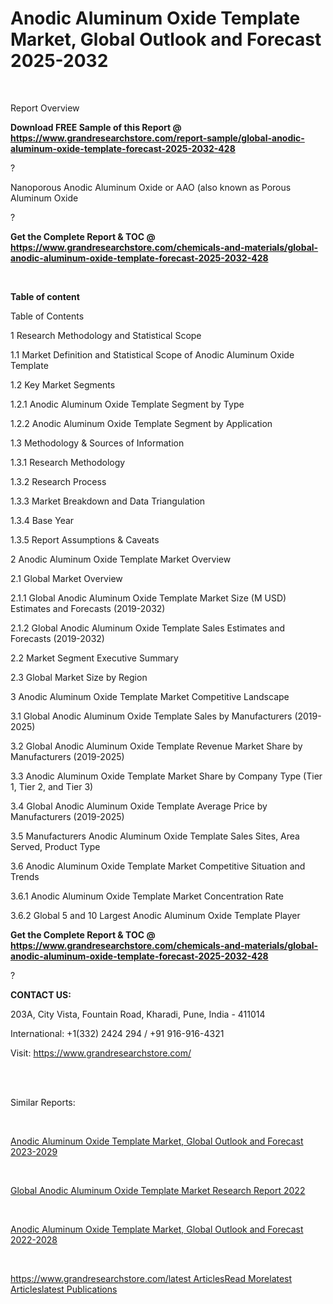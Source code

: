 <h1>Anodic Aluminum Oxide Template Market, Global Outlook and Forecast 2025-2032</h1><br/><p>Report Overview</p>
 
 
 
 <div><b>Download FREE Sample of this Report @ <a href="https://www.grandresearchstore.com/report-sample/global-anodic-aluminum-oxide-template-forecast-2025-2032-428">https://www.grandresearchstore.com/report-sample/global-anodic-aluminum-oxide-template-forecast-2025-2032-428</a></b></div>
 
 
 
 <p>? </p>
 
 
 
 <p>Nanoporous Anodic Aluminum Oxide or AAO (also known as Porous Aluminum Oxide</p>
 
 
 
 <p>? </p>
 
 
 
 <div><b>Get the Complete Report & TOC @ <a href="https://www.grandresearchstore.com/chemicals-and-materials/global-anodic-aluminum-oxide-template-forecast-2025-2032-428">https://www.grandresearchstore.com/chemicals-and-materials/global-anodic-aluminum-oxide-template-forecast-2025-2032-428</a></b></div>
 
 
 
 <p><br />
 
 <b>Table of content</b></p>
 
 
 
 <p>Table of Contents<br />
 
 1 Research Methodology and Statistical Scope<br />
 
 1.1 Market Definition and Statistical Scope of Anodic Aluminum Oxide Template<br />
 
 1.2 Key Market Segments<br />
 
 1.2.1 Anodic Aluminum Oxide Template Segment by Type<br />
 
 1.2.2 Anodic Aluminum Oxide Template Segment by Application<br />
 
 1.3 Methodology & Sources of Information<br />
 
 1.3.1 Research Methodology<br />
 
 1.3.2 Research Process<br />
 
 1.3.3 Market Breakdown and Data Triangulation<br />
 
 1.3.4 Base Year<br />
 
 1.3.5 Report Assumptions & Caveats<br />
 
 2 Anodic Aluminum Oxide Template Market Overview<br />
 
 2.1 Global Market Overview<br />
 
 2.1.1 Global Anodic Aluminum Oxide Template Market Size (M USD) Estimates and Forecasts (2019-2032)<br />
 
 2.1.2 Global Anodic Aluminum Oxide Template Sales Estimates and Forecasts (2019-2032)<br />
 
 2.2 Market Segment Executive Summary<br />
 
 2.3 Global Market Size by Region<br />
 
 3 Anodic Aluminum Oxide Template Market Competitive Landscape<br />
 
 3.1 Global Anodic Aluminum Oxide Template Sales by Manufacturers (2019-2025)<br />
 
 3.2 Global Anodic Aluminum Oxide Template Revenue Market Share by Manufacturers (2019-2025)<br />
 
 3.3 Anodic Aluminum Oxide Template Market Share by Company Type (Tier 1, Tier 2, and Tier 3)<br />
 
 3.4 Global Anodic Aluminum Oxide Template Average Price by Manufacturers (2019-2025)<br />
 
 3.5 Manufacturers Anodic Aluminum Oxide Template Sales Sites, Area Served, Product Type<br />
 
 3.6 Anodic Aluminum Oxide Template Market Competitive Situation and Trends<br />
 
 3.6.1 Anodic Aluminum Oxide Template Market Concentration Rate<br />
 
 3.6.2 Global 5 and 10 Largest Anodic Aluminum Oxide Template Player</p>
 
 
 
 <div><b>Get the Complete Report & TOC @ <a href="https://www.grandresearchstore.com/chemicals-and-materials/global-anodic-aluminum-oxide-template-forecast-2025-2032-428">https://www.grandresearchstore.com/chemicals-and-materials/global-anodic-aluminum-oxide-template-forecast-2025-2032-428</a></b></div>
 
 
 
 <p>? </p>
 
 
 
 <p><b>CONTACT US:</b><br />
 
 203A, City Vista, Fountain Road, Kharadi, Pune, India - 411014<br />
 
 International: +1(332) 2424 294 / +91 916-916-4321<br />
 
 Visit: <a href="https://www.grandresearchstore.com/">https://www.grandresearchstore.com/</a><br />
 
 <br />
 
 <br />
 
 Similar Reports:<br />
 
 <br />
 
 <a href="https://www.grandresearchstore.com/chemicals-and-materials/global-anodic-aluminum-oxide-template-forecast-2023-2029-826">Anodic Aluminum Oxide Template Market, Global Outlook and Forecast 2023-2029</a><br />
 
 <br />
 
 <a href="https://www.grandresearchstore.com/chemicals-and-materials/global-anodic-aluminum-oxide-template-2022-742">Global Anodic Aluminum Oxide Template Market Research Report 2022</a><br />
 
 <br />
 
 <a href="https://www.grandresearchstore.com/chemicals-and-materials/global-anodic-aluminum-oxide-template-forecast-2022-2028-102">Anodic Aluminum Oxide Template Market, Global Outlook and Forecast 2022-2028</a><br />
 
 <br />
 
 <a href="https://gyeongbokgung.com">https://www.grandresearchstore.com/</a><a href="https://hallyeomaritime.com">latest Articles</a><a href="https://jingwansa.com">Read More</a><a href="https://nguoiviet.jp/">latest Articles</a><a href="https://www.intelmarketresearch.com/">latest Publications</a></p>
